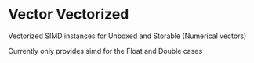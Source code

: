 # Vector Vectorized

Vectorized SIMD instances for Unboxed and Storable (Numerical vectors)

Currently only provides simd for the Float and Double cases

